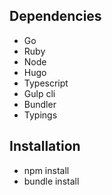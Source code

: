 Dependencies
--

- Go
- Ruby
- Node
- Hugo
- Typescript
- Gulp cli
- Bundler
- Typings


Installation
--

- npm install
- bundle install